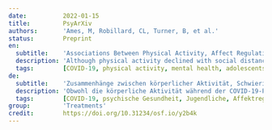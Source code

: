 ```yaml
---
date:          2022-01-15
title:         PsyArXiv
authors:       'Ames, M, Robillard, CL, Turner, B, et al.'
status:        Preprint
en:
  subtitle:    'Associations Between Physical Activity, Affect Regulation Difficulties, and Mental Health Among Canadian Adolescents at Two Different Points of the COVID-19 Pandemic'
  description: 'Although physical activity declined with social distancing measures and stay-at-home orders during the COVID-19 pandemic, youth who engaged in more physical activity experienced fewer mental health problems. If and how physical activity maintained its protective role throughout the ongoing pandemic remains unclear. This study models associations between three types of physical activity (indoor, outdoor, with parents), affect regulation, and anxious and depressive symptoms in two adolescent samples (W1: Summer 2020; W2: Winter 2020/21). 662 Canadian adolescents (W1: Mage = 15.69, SD = 1.36; 52% girls; 5% trans+) and 675 Canadian adolescents (W2: Mage = 15.80, SD = 1.46; 50% girls; 6% trans+) participated in an online survey. Data included frequency of physical activity indoors, outdoors, and with parents, affect regulation and measures of anxious and depressive symptoms. Multiple-group path analysis showed indoor physical activity had an indirect effect on anxiety and depressive symptoms, but only in W1. Physical activity with parents was protective for adolescent anxiety and depressive symptoms at both W1 and W2 and had an indirect effect through affect regulation. Findings contribute to our understanding of how physical activity protects adolescent mental health, and point to strengthening family supports and recreation opportunities.'
  tags:        [COVID-19, physical activity, mental health, adolescents, affect regulation]
de:
  subtitle:    'Zusammenhänge zwischen körperlicher Aktivität, Schwierigkeiten bei der Affektregulierung und psychischer Gesundheit bei kanadischen Jugendlichen zu zwei verschiedenen Zeitpunkten der COVID-19-Pandemie'
  description: 'Obwohl die körperliche Aktivität während der COVID-19-Pandemie mit sozialen Distanzierungsmaßnahmen und der Anweisung, zu Hause zu bleiben, abnahm, hatten Jugendliche, die sich mehr körperlich betätigten, weniger psychische Gesundheitsprobleme. Ob und wie körperliche Aktivität ihre schützende Wirkung während der gesamten Pandemie beibehielt, bleibt unklar. Diese Studie modelliert Zusammenhänge zwischen drei Arten von körperlicher Aktivität (drinnen, draußen, mit den Eltern), Affektregulation sowie ängstlichen und depressiven Symptomen in zwei jugendlichen Stichproben (W1: Sommer 2020; W2: Winter 2020/21). 662 kanadische Jugendliche (W1: Mage = 15.69, SD = 1.36; 52% Mädchen; 5% trans+) und 675 kanadische Jugendliche (W2: Mage = 15.80, SD = 1.46; 50% Mädchen; 6% trans+) nahmen an einer Online-Umfrage teil. Die Daten umfassten die Häufigkeit der körperlichen Aktivität in geschlossenen Räumen, im Freien und mit den Eltern, die Affektregulation und die Messung von ängstlichen und depressiven Symptomen. Eine gruppenübergreifende Pfadanalyse zeigte, dass körperliche Aktivität in Innenräumen einen indirekten Effekt auf Angst und depressive Symptome hatte, allerdings nur bei W1. Körperliche Aktivität mit den Eltern wirkte sich sowohl bei W1 als auch bei W2 schützend auf die Angst- und Depressionssymptome der Jugendlichen aus und hatte einen indirekten Effekt über die Affektregulation. Die Ergebnisse tragen zu unserem Verständnis darüber bei, wie körperliche Aktivität die psychische Gesundheit von Jugendlichen schützt, und weisen auf eine Stärkung der familiären Unterstützung und der Freizeitmöglichkeiten hin.' 
  tags:        [COVID-19, psychische Gesundheit, Jugendliche, Affektregulation, Körperliche Aktivität]
group:         'Treatments'
credit:        https://doi.org/10.31234/osf.io/y2b4k
---
```

